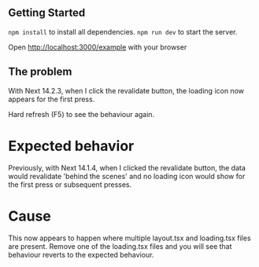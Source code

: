 ## Getting Started

`npm install` to install all dependencies.
`npm run dev` to start the server.

Open [http://localhost:3000/example](http://localhost:3000/example) with your browser

## The problem

With Next 14.2.3, when I click the revalidate button, the loading icon now appears for the first press.

Hard refresh (F5) to see the behaviour again.

# Expected behavior

Previously, with Next 14.1.4, when I clicked the revalidate button, the data would revalidate 'behind the scenes' and no loading icon would show for the first press or subsequent presses.

# Cause

This now appears to happen where multiple layout.tsx and loading.tsx files are present. Remove one of the loading.tsx files and you will see that behaviour reverts to the expected behaviour.
